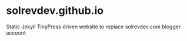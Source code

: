 # solrevdev.github.io
Static Jekyll TinyPress driven website to replace solrevdev.com blogger account

